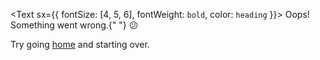 <Text sx={{ fontSize: [4, 5, 6], fontWeight: `bold`, color: `heading` }}>
Oops! Something went wrong.{" "}
<span role="img" aria-label="confused face">
😕
</span>
</Text>

Try going [home](/) and starting over.
